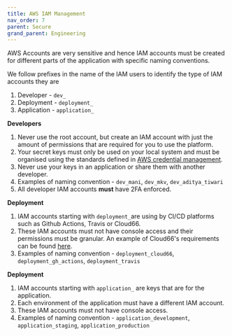 ```yaml
---
title: AWS IAM Management
nav_order: 7
parent: Secure
grand_parent: Engineering
---
```


AWS Accounts are very sensitive and hence IAM accounts must be created for different parts of the application with specific naming conventions.

We follow prefixes in the name of the IAM users to identify the type of IAM accounts they are 

1. Developer - `dev_`
2. Deployment - `deployment_`
3. Application - `application_`

**Developers**

1. Never use the root account, but create an IAM account with just the amount of permissions that are required for you to use the platform. 
2. Your secret keys must only be used on your local system and must be organised using the standards defined in [AWS credential management](https://awesome.commutatus.com/domains/engineering/secure/aws-credentials.html).
3. Never use your keys in an application or share them with another developer.
4. Examples of naming convention - `dev_mani`, `dev_mkv`, `dev_aditya_tiwari`
5. All developer IAM accounts **must** have 2FA enforced.

**Deployment**

1. IAM accounts starting with `deployment_`are using by CI/CD platforms such as Github Actions, Travis or Cloud66.
2. These IAM accounts must not have console access and their permissions must be granular. An example of Cloud66's requirements can be found [here](https://help.cloud66.com/c66_aws_iam_policy.json).
3. Examples of naming convention - `deployment_cloud66`, `deployment_gh_actions`, `deployment_travis`

**Deployment**

1. IAM accounts starting with `application_` are keys that are for the application.
2. Each environment of the application must have a different IAM account.
3. These IAM accounts must not have console access.
4. Examples of naming convention - `application_development`, `application_staging`, `application_production`